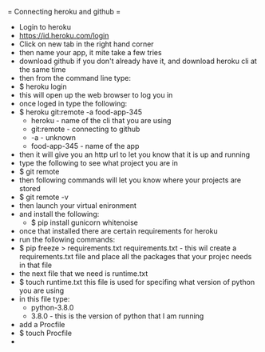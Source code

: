 
= Connecting heroku and github =
* Login to heroku
* https://id.heroku.com/login
* Click on new tab in the right hand corner
* then name your app, it mite take a few tries
* download github if you don't already have it, and download heroku cli at the same time
* then from the command line type: 
* $ heroku login
* this will open up the web browser to log you in
* once loged in type the following:
* $ heroku git:remote -a food-app-345
	- heroku - name of the cli that you are using
	- git:remote - connecting to github
	- -a - unknown
	- food-app-345 - name of the app
* then it will give you an http url to let you know that it is up and running
* type the following to see what project you are in
* $ git remote
* then following commands will let you know where your projects are stored
* $ git remote -v
* then launch your virtual enironment
* and install the following:
	* $ pip install gunicorn whitenoise
* once that installed there are certain requirements for heroku
* run the following commands:
* $ pip freeze > requirements.txt 
  requirements.txt - this wil create a requirements.txt file 
  and place all the packages that your projec needs in that file
* the next file that we need is runtime.txt
* $ touch runtime.txt 
  this file is used for specifing what version of python you are using 
* in this file type:
	* python-3.8.0
	* 3.8.0 - this is the version of python that I am running
* add a Procfile
* $ touch Procfile
* 
